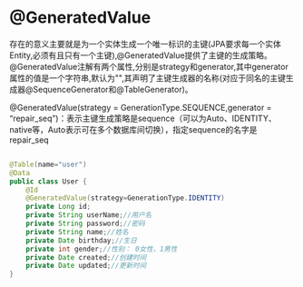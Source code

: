 

# @GeneratedValue

存在的意义主要就是为一个实体生成一个唯一标识的主键(JPA要求每一个实体Entity,必须有且只有一个主键),@GeneratedValue提供了主键的生成策略。@GeneratedValue注解有两个属性,分别是strategy和generator,其中generator属性的值是一个字符串,默认为"",其声明了主键生成器的名称(对应于同名的主键生成器@SequenceGenerator和@TableGenerator)。

@GeneratedValue(strategy = GenerationType.SEQUENCE,generator = “repair_seq”)：表示主键生成策略是sequence（可以为Auto、IDENTITY、native等，Auto表示可在多个数据库间切换），指定sequence的名字是repair_seq

```java

@Table(name="user")
@Data
public class User {
    @Id
    @GeneratedValue(strategy=GenerationType.IDENTITY)
    private Long id;
    private String userName;//用户名
    private String password;//密码
    private String name;//姓名
    private Date birthday;//生日
    private int gender;//性别： 0女性，1男性
    private Date created;//创建时间
    private Date updated;//更新时间
}

```
